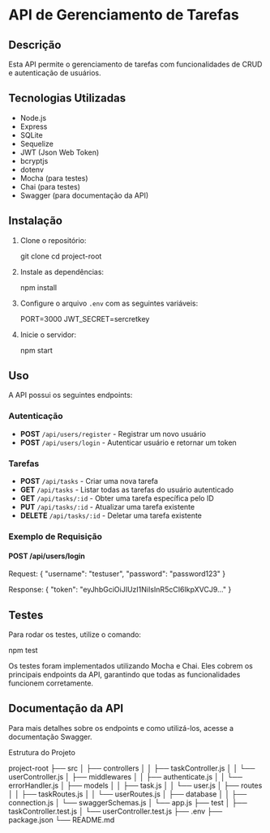 # API de Gerenciamento de Tarefas

## Descrição

Esta API permite o gerenciamento de tarefas com funcionalidades de CRUD e autenticação de usuários.

## Tecnologias Utilizadas

- Node.js
- Express
- SQLite
- Sequelize
- JWT (Json Web Token)
- bcryptjs
- dotenv
- Mocha (para testes)
- Chai (para testes)
- Swagger (para documentação da API)

## Instalação

1. Clone o repositório:
 
    git clone <URL>
    cd project-root


2. Instale as dependências:
  
    npm install


3. Configure o arquivo `.env` com as seguintes variáveis:

    PORT=3000
    JWT_SECRET=sercretkey
    

4. Inicie o servidor:
 
    npm start
    

## Uso

A API possui os seguintes endpoints:

### Autenticação

- **POST** `/api/users/register` - Registrar um novo usuário
- **POST** `/api/users/login` - Autenticar usuário e retornar um token

### Tarefas

- **POST** `/api/tasks` - Criar uma nova tarefa
- **GET** `/api/tasks` - Listar todas as tarefas do usuário autenticado
- **GET** `/api/tasks/:id` - Obter uma tarefa específica pelo ID
- **PUT** `/api/tasks/:id` - Atualizar uma tarefa existente
- **DELETE** `/api/tasks/:id` - Deletar uma tarefa existente

### Exemplo de Requisição

#### POST /api/users/login

Request:
{
  "username": "testuser",
  "password": "password123"
}

Response:
{
  "token": "eyJhbGciOiJIUzI1NiIsInR5cCI6IkpXVCJ9..."
}

## Testes
Para rodar os testes, utilize o comando:

npm test

Os testes foram implementados utilizando Mocha e Chai. Eles cobrem os principais endpoints da API, garantindo que todas as funcionalidades funcionem corretamente.

## Documentação da API
Para mais detalhes sobre os endpoints e como utilizá-los, acesse a documentação Swagger.

Estrutura do Projeto

project-root
├── src
│ ├── controllers
│ │ ├── taskController.js
│ │ └── userController.js
│ ├── middlewares
│ │ ├── authenticate.js
│ │ └── errorHandler.js
│ ├── models
│ │ ├── task.js
│ │ └── user.js
│ ├── routes
│ │ ├── taskRoutes.js
│ │ └── userRoutes.js
│ ├── database
│ │ ├── connection.js
│ └── swaggerSchemas.js
│ └── app.js
├── test
│ ├── taskController.test.js
│ └── userController.test.js
├── .env
├── package.json
└── README.md
